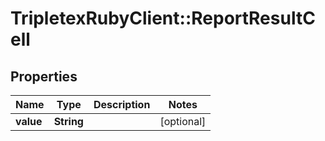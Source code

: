 # TripletexRubyClient::ReportResultCell

## Properties
Name | Type | Description | Notes
------------ | ------------- | ------------- | -------------
**value** | **String** |  | [optional] 



